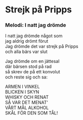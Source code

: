 # Strejk på Pripps
### Melodi: I natt jag drömde
I natt jag drömde något som\
jag aldrig drömt förut\
Jag drömde det var strejk på Pripps\
och alla bärs var slut

Jag drömde om en jättesal\
där bärsen stod på rad\
så skrev de på ett konvolut\
och reste sig och sa:

ARMEN I VINKEL\
BLICKEN I SKYN\
WHISKY OCH RENAT\
SÅ VAR DET MENAT’\
VÅRT MÅL ALKOHOL\
SKÅL FÖR DEN SOM TÅL!